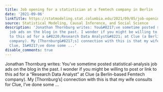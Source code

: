 ```yaml
---
title: Job opening for a statistician at a femtech company in Berlin
date: '2021-09-06'
linkTitle: https://statmodeling.stat.columbia.edu/2021/09/05/job-opening-for-a-statistician-at-a-femtech-company-in-berlin/
source: Statistical Modeling, Causal Inference, and Social Science
description: 'Jonathan Thornburg writes: You&#8217;ve sometime posted statistical-analysis
  job ads on the blog in the past. I wonder if you might be willing to post or link
  to this ad for a &#8220;Research Data Analyst&#8221; at Clue (a Berlin-based Femtech
  company). My [Thornburg&#8217;s] connection with this is that my wife consults for
  Clue, I&#8217;ve done some ...'
disable_comments: true
---
```

Jonathan Thornburg writes: You&#8217;ve sometime posted statistical-analysis job ads on the blog in the past. I wonder if you might be willing to post or link to this ad for a &#8220;Research Data Analyst&#8221; at Clue (a Berlin-based Femtech company). My [Thornburg&#8217;s] connection with this is that my wife consults for Clue, I&#8217;ve done some ...